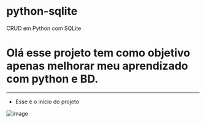 # python-sqlite
CRUD em Python com SQLite

# Olá esse projeto tem como objetivo apenas melhorar meu aprendizado com python e BD.

************************************************************************************

* Esse é o inicio do projeto 

![image](https://user-images.githubusercontent.com/100032235/234713947-6f2d3305-bb71-4a45-a01f-d2862b66c542.png)
